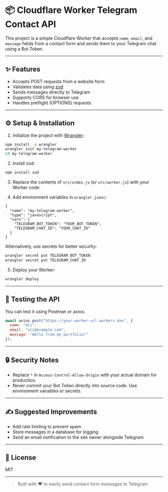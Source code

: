 # 📦 Cloudflare Worker Telegram Contact API

This project is a simple Cloudflare Worker that accepts `name`, `email`, and `message` fields from a contact form and sends them to your Telegram chat using a Bot Token.

---

## ✨ Features

* Accepts POST requests from a website form
* Validates data using [zod](https://github.com/colinhacks/zod)
* Sends messages directly to Telegram
* Supports CORS for browser use
* Handles preflight (OPTIONS) requests

---

## ⚙️ Setup & Installation

1. Initialize the project with [Wrangler](https://developers.cloudflare.com/workers/wrangler/get-started/):

```bash
npm install -g wrangler
wrangler init my-telegram-worker
cd my-telegram-worker
```

2. Install zod:

```bash
npm install zod
```

3. Replace the contents of `src/index.js` (or `src/worker.js`) with your Worker code.

4. Add environment variables in `wrangler.jsonc`:

```jsonc
{
  "name": "my-telegram-worker",
  "type": "javascript",
  "vars": {
    "TELEGRAM_BOT_TOKEN": "YOUR_BOT_TOKEN",
    "TELEGRAM_CHAT_ID": "YOUR_CHAT_ID"
  }
}
```

Alternatively, use secrets for better security:

```bash
wrangler secret put TELEGRAM_BOT_TOKEN
wrangler secret put TELEGRAM_CHAT_ID
```

5. Deploy your Worker:

```bash
wrangler deploy
```

---

## 🧪 Testing the API

You can test it using Postman or axios:

```js
await axios.post("https://your-worker-url.workers.dev", {
  name: "Ali",
  email: "ali@example.com",
  message: "Hello from my portfolio!"
});
```

---

## 🔒 Security Notes

* Replace `*` in `Access-Control-Allow-Origin` with your actual domain for production.
* Never commit your Bot Token directly into source code. Use environment variables or secrets.

---

## ✍️ Suggested Improvements

* Add rate limiting to prevent spam
* Store messages in a database for logging
* Send an email notification to the site owner alongside Telegram

---

## 📄 License

MIT

---

> Built with ❤️ to easily send contact form messages to Telegram
